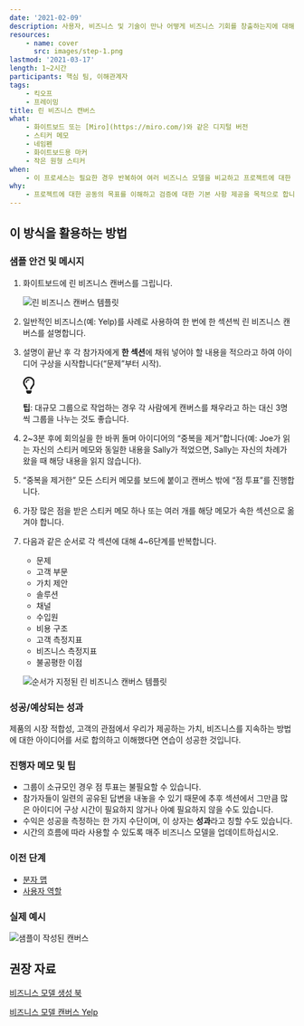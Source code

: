 ```yaml
---
date: '2021-02-09'
description: 사용자, 비즈니스 및 기술이 만나 어떻게 비즈니스 기회를 창출하는지에 대해 “간략하게” 요약합니다.
resources:
    - name: cover
      src: images/step-1.png
lastmod: '2021-03-17'
length: 1~2시간
participants: 핵심 팀, 이해관계자
tags:
    - 킥오프
    - 프레이밍
title: 린 비즈니스 캔버스
what:
    - 화이트보드 또는 [Miro](https://miro.com/)와 같은 디지털 버전
    - 스티커 메모
    - 네임펜
    - 화이트보드용 마커
    - 작은 원형 스티커
when:
    - 이 프로세스는 필요한 경우 반복하여 여러 비즈니스 모델을 비교하고 프로젝트에 대한 공동의 목표를 이해할 수 있습니다. 킥오프 시 수행하여 검증에 대한 기본 사항을 제공할 수 있습니다. 또는 D&F 마지막에 학습한 내용을 요약합니다.
why:
    - 프로젝트에 대한 공동의 목표를 이해하고 검증에 대한 기본 사항 제공을 목적으로 합니다. 이 방법은 기존 비즈니스 모델의 경우 기회를 식별하거나 미래 비즈니스 모델의 경우 잠재적인 솔루션에 대한 전체적인 시각을 얻기 위해 수행할 수 있습니다.
---
```


<h2 id="how-to-use-this-method">이 방식을 활용하는
방법</h2>

<div class="bg-gray-dark p-lg-5 p-3 mb-4"><div
class="col-lg-9"><h3
id="sample-agenda--prompts">샘플 안건 및 메시지</h3>

<ol>

<li>

<p>화이트보드에 린 비즈니스 캔버스를 그립니다.</p>

<p><img
src="https://tanzu.vmware.com/developer/practices/lean-business-canvas/images/step-1.png"
alt="린 비즈니스 캔버스 템플릿"  /></p>

</li>

<li>

<p>일반적인 비즈니스(예: Yelp)를 사례로 사용하여 한 번에 한 섹션씩 린 비즈니스 캔버스를
설명합니다.</p>

</li>

<li>

<p>설명이 끝난 후 각 참가자에게 <strong>한 섹션</strong>에 채워 넣어야 할
내용을 적으라고 하여 아이디어 구상을 시작합니다(“문제”부터 시작).</p>

<div class="callout td-box--gray-darkest p-3 my-5
border-bottom border-right border-left border-top row"><div
class="col-1 row align-items-center
justify-content-center"><svg height="30"
aria-hidden="true" focusable="false"
data-prefix="far" data-icon="lightbulb"
role="img" xmlns="http://www.w3.org/2000/svg"
viewBox="0 0 352 512" class="svg-inline--fa
fa-lightbulb"><path fill="currentColor"
d="M176 80c-52.94 0-96 43.06-96 96 0 8.84 7.16 16 16 16s16-7.16
16-16c0-35.3 28.72-64 64-64 8.84 0 16-7.16 16-16s-7.16-16-16-16zM96.06
459.17c0 3.15.93 6.22 2.68 8.84l24.51 36.84c2.97 4.46 7.97 7.14 13.32
7.14h78.85c5.36 0 10.36-2.68 13.32-7.14l24.51-36.84c1.74-2.62 2.67-5.7
2.68-8.84l.05-43.18H96.02l.04 43.18zM176 0C73.72 0 0 82.97 0 176c0
44.37 16.45 84.85 43.56 115.78 16.64 18.99 42.74 58.8 52.42
92.16v.06h48v-.12c-.01-4.77-.72-9.51-2.15-14.07-5.59-17.81-22.82-64.77-62.17-109.67-20.54-23.43-31.52-53.15-31.61-84.14-.2-73.64
59.67-128 127.95-128 70.58 0 128 57.42 128 128 0 30.97-11.24
60.85-31.65 84.14-39.11 44.61-56.42 91.47-62.1 109.46a47.507 47.507 0
0 0-2.22 14.3v.1h48v-.05c9.68-33.37 35.78-73.18 52.42-92.16C335.55
260.85 352 220.37 352 176 352 78.8 273.2 0 176 0z"
class=""></path></svg></div><div
class="col-11"><p><strong>팁</strong>:
대규모 그룹으로 작업하는 경우 각 사람에게 캔버스를 채우라고 하는 대신 3명씩 그룹을 나누는 것도
좋습니다.</p></div></div>

</li>

<li>

<p>2~3분 후에 회의실을 한 바퀴 돌며 아이디어의 “중복을 제거”합니다(예: Joe가 읽는 자신의 스티커 메모와
동일한 내용을 Sally가 적었으면, Sally는 자신의 차례가 왔을 때 해당 내용을 읽지 않습니다).</p>

</li>

<li>

<p>“중복을 제거한” 모든 스티커 메모를 보드에 붙이고 캔버스 밖에 “점 투표”를 진행합니다.</p>

</li>

<li>

<p>가장 많은 점을 받은 스티커 메모 하나 또는 여러 개를 해당 메모가 속한 섹션으로 옮겨야
합니다.</p>

</li>

<li>

<p>다음과 같은 순서로 각 섹션에 대해 4~6단계를 반복합니다.</p>

<ul>

<li>문제</li>

<li>고객 부문</li>

<li>가치 제안</li>

<li>솔루션</li>

<li>채널</li>

<li>수입원</li>

<li>비용 구조</li>

<li>고객 측정지표</li>

<li>비즈니스 측정지표</li>

<li>불공평한 이점</li>

</ul>

<p><img
src="https://tanzu.vmware.com/developer/practices/lean-business-canvas/images/step-7.png"
alt="순서가 지정된 린 비즈니스 캔버스 템플릿"  /></p>

</li>

</ol>

</div></div>

<div class="bg-gray-dark p-lg-5 p-3 mb-4"><div
class="col-lg-9"><h3
id="successexpected-outcomes">성공/예상되는 성과</h3>

<p>제품의 시장 적합성, 고객의 관점에서 우리가 제공하는 가치, 비즈니스를 지속하는 방법에 대한 아이디어를 서로
합의하고 이해했다면 연습이 성공한 것입니다.</div></div>

<div class="bg-gray-dark p-lg-5 p-3 mb-4"><div
class="col-lg-9"><h3
id="facilitator-notes--tips">진행자 메모 및 팁</h3>

<ul>

<li>그룹이 소규모인 경우 점 투표는 불필요할 수 있습니다.</li>

<li>참가자들이 일련의 공유된 답변을 내놓을 수 있기 때문에 추후 섹션에서 그만큼 많은 아이디어 구상 시간이
필요하지 않거나 아예 필요하지 않을 수도 있습니다.</li>

<li>수익은 성공을 측정하는 한 가지 수단이며, 이 상자는
<strong>성과</strong>라고 칭할 수도 있습니다.</li>

<li>시간의 흐름에 따라 사용할 수 있도록 매주 비즈니스 모델을 업데이트하십시오.</li>

</ul>

</div></div>

<div class="bg-gray-dark p-lg-5 p-3 mb-4"><div
class="col-lg-9"><h3 id="preceding">이전
단계</h3>

<ul>

<li><a
href="https://tanzu.vmware.com/developer/practices/molecule-map">분자
맵</a></li>

<li><a
href="https://tanzu.vmware.com/developer/practices/personas">사용자
역할</a></li>

</ul>

</div></div>

<div class="bg-gray-dark p-lg-5 p-3 mb-4"><div
class="col-lg-9"><h3
id="real-world-examples">실제 예시</h3>

<p><img
src="https://tanzu.vmware.com/developer/practices/lean-business-canvas/images/example-1.jpg"
alt="샘플이 작성된 캔버스"  /></p>

<h2 id="recommended-reading">권장 자료</h2>

<p><a
href="https://www.strategyzer.com/books/business-model-generation"
target="_blank" rel="nofollow">비즈니스 모델 생성
북</a><br>

<a
href="https://www.innovationtactics.com/business-model-canvas-yelp/"
target="_blank" rel="nofollow">비즈니스 모델 캔버스
Yelp</a></p>

</div></div>
